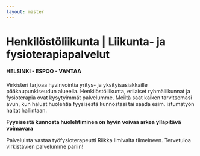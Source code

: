 ```yaml
---
layout: master
---
```

# Henkilöstöliikunta | Liikunta- ja fysioterapiapalvelut
#### HELSINKI - ESPOO - VANTAA
Virkisteri tarjoaa hyvinvointia yritys- ja yksityisasiakkaille pääkaupunkiseudun alueella. Henkilöstöliikunta, erilaiset ryhmäliikunnat ja fysioterapia ovat kysytyimmät palvelumme. Meiltä saat kaiken tarvitsemasi avun, kun haluat huolehtia fyysisestä kunnostasi tai saada esim. istumatyön haitat hallintaan.

**Fyysisestä kunnosta huolehtiminen on hyvin voivaa arkea ylläpitävä voimavara**

Palveluista vastaa työfysioterapeutti Riikka Ilmivalta tiimeineen. Tervetuloa virkistävien palvelumme pariin!
